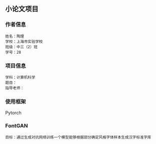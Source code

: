 ## 小论文项目
### 作者信息
    姓名：陶理
    学校：上海市实验学校
    班级：中三（2）班
    学号：28
### 项目信息
    学科：计算机科学
    题目：
    指导老师：
### 使用框架
Pytorch
### FontGAN
    目标：通过生成对抗网络训练一个模型能够根据部分确定风格字体样本生成汉字标准字库